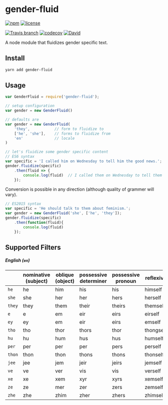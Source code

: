
# gender-fluid

[![npm](https://img.shields.io/npm/v/gender-fluid.svg)](https://www.npmjs.com/package/gender-fluid)
[![license](https://img.shields.io/github/license/tommilligan/gender-fluid.svg)]()

[![Travis branch](https://img.shields.io/travis/tommilligan/gender-fluid/develop.svg)](https://travis-ci.org/tommilligan/gender-fluid)
[![codecov](https://codecov.io/gh/tommilligan/gender-fluid/branch/develop/graph/badge.svg)](https://codecov.io/gh/tommilligan/gender-fluid)
[![David](https://img.shields.io/david/tommilligan/gender-fluid.svg)](https://david-dm.org/tommilligan/gender-fluid)

A node module that fluidizes gender specific text.

## Install

```bash
yarn add gender-fluid
```

## Usage

```javascript
var GenderFluid = require('gender-fluid');

// setup configuration
var gender = new GenderFluid()

// defaults are
var gender = new GenderFluid(
    'they',           // form to fluidize to
    ['he', 'she'],    // forms to fluidize from
    'en'              // locale
)

// let's fluidize some gender specific content
// ES6 syntax
var specific = 'I called him on Wednesday to tell him the good news.';
gender.fluidize(specific)
    .then(fluid => {
        console.log(fluid)  // I called them on Wednesday to tell them the good news.
    });
```

Conversion is possible in any direction (although quality of grammer will vary).
```javascript
// ES2015 syntax
var specific = 'He should talk to them about feminism.';
var gender = new GenderFluid('she', ['he', 'they']);
gender.fluidize(specific)
    .then(function(fluid){
        console.log(fluid)
    });
```

## Supported Filters

##### English (`en`)

| | nominative<br/>(subject) | oblique<br/>(object) | possessive<br/>determiner | possessive<br/>pronoun | reflexive |
| --- | --- | --- | --- | --- | --- |
|`he` | he | him | his | his | himself |
|`she` | she | her | her | hers | herself |
|`they` | they | them | their | theirs | themself |
|`e` | e | em | eir | eirs | eirself |
|`ey` | ey | em | eir | eirs | emself |
|`tho` | tho | thor | thors | thor | thongself |
|`hu` | hu | hum | hus | hus | humself |
|`per` | per | per | per | pers | perself |
|`thon` | thon | thon | thons | thons | thonself |
|`jee` | jee | jem | jeir | jeirs | jemself |
|`ve` | ve | ver | vis | vis | verself |
|`xe` | xe | xem | xyr | xyrs | xemself |
|`ze` | ze | mer | zer | zers | zemself |
|`zhe` | zhe | zhim | zher | zhers | zhimself |

